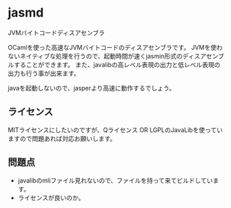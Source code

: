 # jasmd

JVMバイトコードディスアセンブラ

OCamlを使った高速なJVMバイトコードのディスアセンブラです。
JVMを使わないネイティブな処理を行うので、起動時間が速くjasmin形式のディスアセンブルすることができます。
また、javalibの高レベル表現の出力と低レベル表現の出力も行う事が出来ます。

javaを起動しないので、jasperより高速に動作するでしょう。


## ライセンス

MITライセンスにしたいのですが、Qライセンス OR LGPLのJavaLibを使っていますので問題あれば対応お願いします。

## 問題点

- javalibのmliファイル見れないので、ファイルを持って来てビルドしています。
- ライセンスが良いのか。
